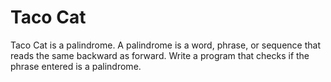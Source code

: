 # Taco Cat
Taco Cat is a palindrome. A palindrome is a word, phrase, or sequence that reads the same backward as forward. Write a program that checks if the phrase entered is a palindrome. 
